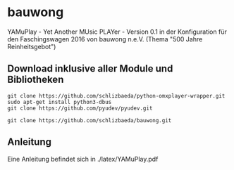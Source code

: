 # bauwong
YAMuPlay - Yet Another MUsic PLAYer - Version 0.1 in der Konfiguration für den Faschingswagen 2016 von bauwong n.e.V. (Thema "500 Jahre Reinheitsgebot")

## Download inklusive aller Module und Bibliotheken
```shell
git clone https://github.com/schlizbaeda/python-omxplayer-wrapper.git
sudo apt-get install python3-dbus
git clone https://github.com/pyudev/pyudev.git

git clone https://github.com/schlizbaeda/bauwong.git
```

## Anleitung
Eine Anleitung befindet sich in ./latex/YAMuPlay.pdf




